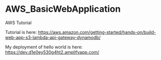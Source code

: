 # AWS_BasicWebApplication
AWS Tutorial

Tutorial is here:
https://aws.amazon.com/getting-started/hands-on/build-web-app-s3-lambda-api-gateway-dynamodb/

My deployment of hello world is here: 
https://dev.d1e0ey530g4ht2.amplifyapp.com/

